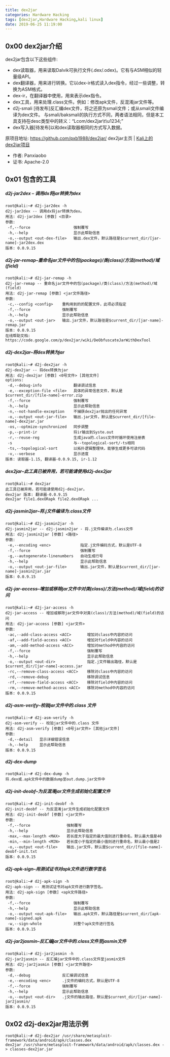 ```yaml
---
title: dex2jar
categories: Hardware Hacking
tags: [dex2jar,Hardware Hacking,kali linux]
date: 2019-06-25 11:19:00
---
```

0x00 dex2jar介绍
-------------
dex2jar包含以下这些组件:

- dex读取器，用来读取Dalvik可执行文件(.dex/.odex)。它有与ASM相似的轻量级API。
- dex翻译器，用来进行转换。它以dex-ir格式读入dex指令，经过一些调整，转换为ASM格式。
- dex-ir，在翻译器中使用，用来表示dex指令。
- dex工具，用来处理.class文件。例如：修改apk文件，反混淆jar文件等。
- d2j-smali [待发布]反汇编dex文件，将之还原为smali文件；或从smali文件编译为dex文件。 与smali/baksmali的执行方式不同，两者语法相同，但是本工具支持在desc类型中的转义：“Lcom/dex2jar\t\u1234;”
- dex写入器[待发布]以和dex读取器相同的方式写入数据。

原项目地址: https://github.com/pxb1988/dex2jar/
dex2jar主页 | [Kali上的dex2jar项目](http://git.kali.org/gitweb/?p=packages/dex2jar.git;a=summary)

- 作者: Panxiaobo
- 证书: Apache-2.0

0x01 包含的工具
----------------

##### d2j-jar2dex – 调用dx将jar转换为dex

```
root@kali:~# d2j-jar2dex -h
d2j-jar2dex -- 调用dx将jar转换为dex。
用法: d2j-jar2dex [参数] <目录>
参数:
 -f,--force                   强制覆写
 -h,--help                    显示此帮助信息
 -o,--output <out-dex-file>   输出.dex文件，默认路径是$current_dir/[jar-name]-jar2dex.dex
版本: 0.0.9.15
```

##### d2j-jar-remap–重命名jar文件中的包(package)/类(class)/方法(method)/域(field)

```
root@kali:~# d2j-jar-remap -h
d2j-jar-remap -- 重命名jar文件中的包(package)/类(class)/方法(method)/域(field)
用法: d2j-jar-remap [参数] <jar文件路径>
参数:
 -c,--config <config>    重构用到的的配置文件，此项必须指定
 -f,--force              强制覆写
 -h,--help               显示此帮助信息
 -o,--output <out-jar>   输出.jar文件，默认路径是$current_dir/[jar-name]-remap.jar
版本: 0.0.9.15
在线帮助文档: https://code.google.com/p/dex2jar/wiki/DeObfuscateJarWithDexTool
```

##### d2j-dex2jar–将dex转换为jar

```
root@kali:~# d2j-dex2jar -h
d2j-dex2jar -- 将dex转换为jar
用法: d2j-dex2jar [参数] <0号文件> [其他文件]
options:
 -d,--debug-info              翻译调试信息
 -e,--exception-file <file>   具体的异常信息文件，默认是$current_dir/[file-name]-error.zip
 -f,--force                   强制覆写
 -h,--help                    显示此帮助信息
 -n,--not-handle-exception    不捕获dex2jar抛出的任何异常
 -o,--output <out-jar-file>   输出.jar文件，默认是$current_dir/[file-name]-dex2jar.jar
 -os,--optmize-synchronized   同步调整
 -p,--print-ir                将ir输出到Syste.out
 -r,--reuse-reg               生成java的.class文件时循环使用注册表
 -s                           与--topological-sort/-ts相同
 -ts,--topological-sort       以拓扑逻辑整理块，能够生成更多可读代码
 -v,--verbose                 显示进度
版本: 读取器-1.15, 翻译器-0.0.9.15, ir-1.12
```

##### dex2jar–此工具已被弃用，若可能请使用d2j-dex2jar

```
root@kali:~# dex2jar
此工具已被弃用，若可能请使用d2j-dex2jar。
dex2jar 版本: 翻译器-0.0.9.15
dex2jar file1.dexORapk file2.dexORapk ...
```

##### d2j-jasmin2jar–将.j文件编译为.class文件

```
root@kali:~# d2j-jasmin2jar -h
d2j-jasmin2jar -- d2j-jasmin2jar - 将.j文件编译为.class文件
用法: d2j-jasmin2jar [参数] <路径>
参数:
 -e,--encoding <enc>             指定.j文件编码方式，默认是UTF-8
 -f,--force                      强制覆写
 -g,--autogenerate-linenumbers   自动生成行号
 -h,--help                       显示此帮助信息
 -o,--output <out-jar-file>      输出.jar文件，默认是$current_dir/[jar-name]-jasmin2jar.jar
版本: 0.0.9.15
```

##### d2j-jar-access–增加或移除jar文件中对类(class)/方法(method)/域(field)的访问

```
root@kali:~# d2j-jar-access -h
d2j-jar-access -- 增加或移除jar文件中对类(class)/方法(method)/域(field)的访问
用法: d2j-jar-access [参数] <jar文件>
参数:
 -ac,--add-class-access <ACC>       增加对class中内容的访问
 -af,--add-field-access <ACC>       增加对field中内容的访问
 -am,--add-method-access <ACC>      增加对method中内容的访问
 -f,--force                         强制覆写
 -h,--help                          显示此帮助信息
 -o,--output <out-dir>              指定.j文件输出路径，默认是$current_dir/[jar-name]-access.jar
 -rc,--remove-class-access <ACC>    移除对class中内容的访问
 -rd,--remove-debug                 移除调试信息
 -rf,--remove-field-access <ACC>    移除对field中内容的访问
 -rm,--remove-method-access <ACC>   移除对method中内容的访问
版本: 0.0.9.15
```

##### d2j-asm-verify–校验jar文件中的.class 文件

```
root@kali:~# d2j-asm-verify -h
d2j-asm-verify -- 校验jar文件中的.class 文件
用法: d2j-asm-verify [参数] <0号jar文件> [其他jar文件]
参数:
 -d,--detail   显示详细错误信息
 -h,--help     显示此帮助信息
版本: 0.0.9.15
```

##### d2j-dex-dump

```
root@kali:~# d2j-dex-dump -h
将.dex或.apk文件中的数据dump至out.dump.jar文件中
```

##### d2j-init-deobf–为反混淆jar文件生成初始化配置文件

```
root@kali:~# d2j-init-deobf -h
d2j-init-deobf -- 为反混淆jar文件生成初始化配置文件
用法: d2j-init-deobf [参数] <jar文件>
参数:
 -f,--force                强制覆写
 -h,--help                 显示此帮助信息
 -max,--max-length <MAX>   若长度大于指定的最大值则进行重命名，默认最大值是40
 -min,--min-length <MIN>   若长度小于指定的最小值则进行重命名，默认最小值是2
 -o,--output <out-file>    输出.jar文件，默认是$current_dir/[file-name]-deobf-init.txt
版本: 0.0.9.15
```

##### d2j-apk-sign–用测试证书对apk文件进行数字签名

```
root@kali:~# d2j-apk-sign -h
d2j-apk-sign -- 用测试证书对apk文件进行数字签名。
用法: d2j-apk-sign [参数] <apk文件路径>
参数:
 -f,--force                   强制覆写
 -h,--help                    显示此帮助信息
 -o,--output <out-apk-file>   输出.apk文件，默认路径是$current_dir/[apk-name]-signed.apk
 -w,--sign-whole              对整个apk文件进行签名
版本: 0.0.9.15
```

##### d2j-jar2jasmin–反汇编jar文件中的.class文件至jasmin文件

```
root@kali:~# d2j-jar2jasmin -h
d2j-jar2jasmin -- 反汇编jar文件中的.class文件至jasmin文件
用法: d2j-jar2jasmin [参数] <jar文件路径>
参数:
 -d,--debug              反汇编调试信息
 -e,--encoding <enc>     .j文件的编码方式，默认是UTF-8
 -f,--force              强制覆写
 -h,--help               显示此帮助信息
 -o,--output <out-dir>   .j文件的输出路径，默认是$current_dir/[jar-name]-jar2jasmin/
版本: 0.0.9.15
```

0x02 d2j-dex2jar用法示例
----------------
```
root@kali:~# d2j-dex2jar /usr/share/metasploit-framework/data/android/apk/classes.dex 
dex2jar /usr/share/metasploit-framework/data/android/apk/classes.dex -> classes-dex2jar.jar
```